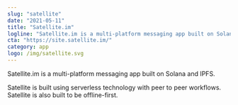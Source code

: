 ```yaml
---
slug: "satellite"
date: "2021-05-11"
title: "Satellite.im"
logline: "Satellite.im is a multi-platform messaging app built on Solana and IPFS."
cta: "https://site.satellite.im/"
category: app
logo: /img/satellite.svg
---
```


Satellite.im is a multi-platform messaging app built on Solana and IPFS.

Satellite is built using serverless technology with peer to peer workflows. Satellite is also built to be offline-first.
